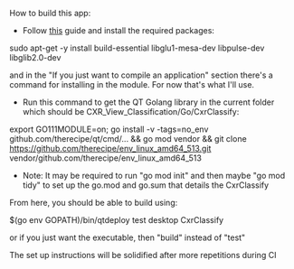 How to build this app:

- Follow [this](https://github.com/therecipe/qt/wiki/Installation-on-Linux) guide and install the required packages:

sudo apt-get -y install build-essential libglu1-mesa-dev libpulse-dev libglib2.0-dev

and in the "If you just want to compile an application" section there's a command for installing in the module. For now that's what I'll use.

- Run this command to get the QT Golang library in the current folder which should be CXR_View_Classification/Go/CxrClassify:

export GO111MODULE=on; go install -v -tags=no_env github.com/therecipe/qt/cmd/... && go mod vendor && git clone https://github.com/therecipe/env_linux_amd64_513.git vendor/github.com/therecipe/env_linux_amd64_513

- Note: It may be required to run "go mod init" and then maybe "go mod tidy" to set up the go.mod and go.sum that details the CxrClassify

From here, you should be able to build using:

$(go env GOPATH)/bin/qtdeploy test desktop CxrClassify

or if you just want the executable, then "build" instead of "test"

The set up instructions will be solidified after more repetitions during CI